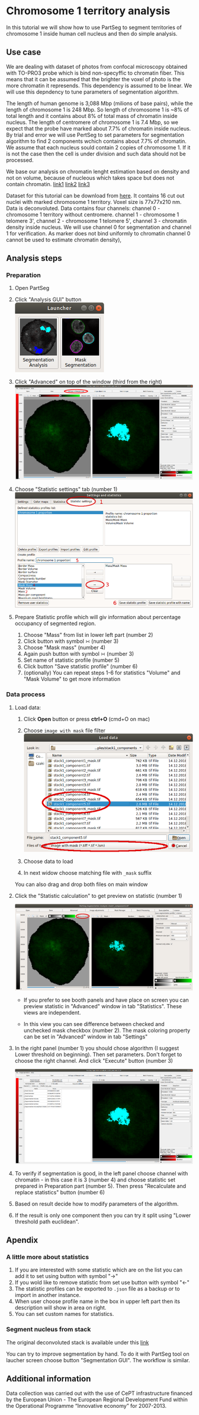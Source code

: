 # Chromosome 1 territory analysis 

In this tutorial we will show how to use PartSeg to segment territories of chromosome 1 inside human cell nucleus and then do simple analysis.  

## Use case 

We are dealing with dataset of photos from confocal microscopy obtained with TO-PRO3 probe which is bind non-specyffic to chromatin fiber. This means that it can be assumed that the brighter the voxel of photo is the more chromatin it represends. This dependency is assumed to be linear.
We will use this depndency to tune parameters of segmentation algorithm.

The length of human genome is 3,088 Mbp (milions of base pairs), while the length of chromosome 1 is 248 Mbp. So length of chromosome 1 is ~8% of total length and it contains about 8% of total mass of chromatin inside nucleus.
The length of centromere of chromosome 1 is 7.4 Mbp, so we expect that the probe have marked about 7.7% of chromatin inside nucleus. By trial and error we will use PertSeg to set parameters for segmentation algorithm to find 2 components wchich contains about 7.7% of chromatin.
We assume that each nucleus sould contain 2 copies of chromosome 1. If it is not the case then the cell is under division and such data should not be processed.

We base our analysis on chromatin lenght estimation based on density and not on volume, because of nucleous which takes space but does not contain chromatin. [link1](https://en.wikipedia.org/wiki/Human_genome) [link2](https://en.wikipedia.org/wiki/Chromosome_1) [link3](https://en.wikipedia.org/wiki/Centromere#Positions)

Dataset for this tutorial can be download from [here](http://nucleus3d.cent.uw.edu.pl/PartSeg/Downloads/A_deconv_elements.zip). It contains 16 cut out nuclei with marked chromosome 1 territory. Voxel size is 77x77x210 nm. Data is deconvoluted. Data contains four channels: channel 0 - chromosome 1 territory without centromere.
channel 1 - chromosome 1 telomere 3', channel 2 - chromosome 1 telomere 5', channel 3 - chromatin density inside nucleus. We will use channel 0 for segmentation and channel 1 for verification. As marker does not bind uniformly to chromatin channel 0 cannot be used to estimate chromatin density),

## Analysis steps

### Preparation

1.  Open PartSeg

2.  Click "Analysis GUI" button  
    ![launcher GUI](./images/launcher.png)

3.  Click "Advanced" on top of the window (third from the right)  
    ![PartSeg GUI](images/main_window.png)

4.  Choose "Statistic settings" tab (number 1)  
    ![Advanced window](images/advanced.png)

5.  Prepare Statistic profile which will giv information about percentage occupancy of segmented region.
    1.  Choose "Mass" from list in lower left part (number 2)
    2.  Click button with symbol ∺ (number 3) 
    3.  Choose "Mask mass" (number 4)
    4.  Again push button with symbol ∺ (number 3)
    5.  Set name of statistic profile (number 5)
    6.  Click button "Save statistic profile" (number 6)
    7.  (optionally) You can repeat steps 1-6 for statistics "Volume" and "Mask Volume" to get more information

### Data process
1.  Load data:
    1.  Click **Open** button or press **ctrl+O** (cmd+O on mac)

    2.  Choose `image with mask` file filter  
        ![open dialog](images/open_file.png)

    3.  Choose data to load

    4.  In next widow choose matching file with `_mask` suffix

    You can also drag and drop both files on main window

2.  Click the "Statistic calculation" to get preview on statistic (number 1)

    ![PartSeg GUI](images/main_window_analysis.png)

    -   If you prefer to see booth panels and have place on screen you can preview statistic in 
        "Advanced" window in tab "Statistics". These views are independent.

    -   In this view you can see difference between checked and unchecked mask checkbox (number 2).
        The mask coloring property can be set in "Advanced" window in tab "Settings"

3.  In the right panel (number 1) you should chose algorithm (I suggest Lower threshold on beginning). 
    Then set parameters. Don't forget to choose the right channel. And click "Execute" button (number 3)

    ![PartSeg GUI](images/main_window_analysis2.png)      

4.  To verify if segmentation is good, in the left panel choose channel with chromatin - in this case it is 3 (number 4)
    and choose statistic set prepared in Preparation part (number 5). Then press "Recalculate and replace statistics" 
    button (number 6)

5.  Based on result decide how to modify parameters of the algorithm.

6.  If the result is only one component then you can try it split using "Lower threshold path euclidean".

## Apendix 
### A little more about statistics 

1.  If you are interested with some statistic which are on the list you can add it to set using button with symbol "→"
2.  If you wold like to remove statistic from set use button with symbol "←"
3.  The statistic profiles can be exported to `.json` file as a backup or to import in another instance.
4.  When user choose profile name in the box in upper left part then its description will show in area on right.
5.  You can set custom names for statistics.

### Segment nucleus from stack
The original deconvoluted stack is available under this [link]([link](http://nucleus3d.cent.uw.edu.pl/PartSeg/Downloads/A_deconv_stack.zip)) 

You can try to improve segmentation by hand. To do it with PartSeg tool on laucher screen choose button "Segmentation GUI". The workflow is similar.

## Additional information
Data collection was carried out with the use of CePT infrastructure financed by the European Union - The European Regional Development Fund within the Operational Programme “Innovative economy” for 2007-2013.

[comment]: <> (pandoc -t html -s -o tutorial-chromosome1.html --css pandoc.css -M pagetitle:"Chromosome 1 territory analysis"  tutorial-chromosome1.md)
